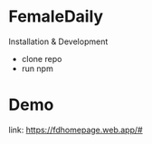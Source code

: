 # FemaleDaily

Installation & Development
- clone repo
- run npm 

# Demo
link: https://fdhomepage.web.app/#
